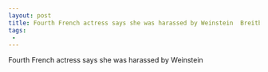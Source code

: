 ```yaml
---
layout: post
title: Fourth French actress says she was harassed by Weinstein  Breitbart
tags:
 -
---
```

Fourth French actress says she was harassed by Weinstein
